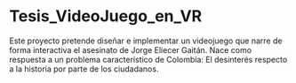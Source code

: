 # Tesis_VideoJuego_en_VR
 Este proyecto pretende diseñar e implementar un videojuego que narre de forma interactiva el asesinato de Jorge Eliecer Gaitán. Nace como respuesta a un problema característico de Colombia: El desinterés respecto a la historia por parte de los ciudadanos.
